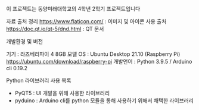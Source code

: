 이 프로젝트는 동양미래대학교의 4학년 2학기 프로젝트입니다

자료 출처 정리
https://www.flaticon.com/ : 이미지 및 아이콘 사용 출처
https://doc.qt.io/qt-5/dnd.html : QT 문서


개발환경 및 버전

기기 : 라즈베리파이 4 8GB 모델
OS : Ubuntu Desktop 21.10 (Raspberry Pi) https://ubuntu.com/download/raspberry-pi
개발언어 : Python 3.9.5 / Arduino cli 0.19.2

Python 라이브러리 사용 목록
- PyQT5 : UI 개발을 위해 사용한 라이브러리
- pyduino :  Arduino cli를 python 모듈을 통해 사용하기 위해서 채택한 라이브러리